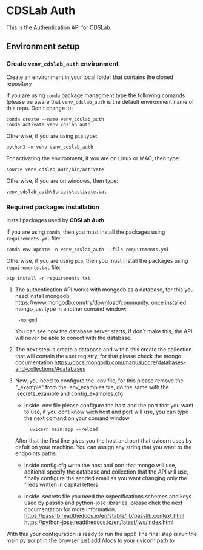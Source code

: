 # CDSLab Auth

This is the Authentication API for CDSLab.

## Environment setup

### Create `venv_cdslab_auth` environment

Create an environment in your local folder that contains the cloned repository

If you are using `conda` package managment type the following comands (please
be aware that `venv_cdslab_auth` is the default environment name of this repo.
Don't change it):

```shell
conda create --name venv_cdslab_auth
conda activate venv_cdslab_auth
```

Otherwise, if you are using `pip` type:

```shell
python3 -m venv venv_cdslab_auth
```

For activating the environment, if you are on Linux or MAC, then type:

```shell
source venv_cdslab_auth/bin/activate
```

Otherwise, if you are on windows, then type:

```shell
venv_cdslab_auth\Scripts\activate.bat
```

### Required packages installation

Install packages used by **CDSLab Auth**

If you are using `conda`, then you must install the packages using
`requirements.yml` file:

```shell
conda env update -n venv_cdslab_auth --file requirements.yml
```

Otherwise, if you are using `pip`, then you must install the packages using 
`requirements.txt` file:

```shell
pip install -r requirements.txt
```


1. The authentication API works with mongodb as a database, for this you need install mongodb      https://www.mongodb.com/try/download/community. once installed mongo just type in another comand window:

        -mongod

    You can see how the database server starts, if don´t make this, the API will never be able to conect with the database.

2. The next step is create a database and within this create the collection that will contain the user registry, for that please check the mongo documentation https://docs.mongodb.com/manual/core/databases-and-collections/#databases

3. Now, you need to configure the .env file, for this please remove the "_example" from the .env_examples file, do the same with the .secrets_example and config_examples.cfg

    * Inside .env file please configure the host and the port that you want to use, if you dont know wich host and port will use, you can type the next comand on your comand window

            uvicorn main:app --reload
    
    After that the first line gives you the host and port that uvicorn uses by defult on your machine. You can assign any string that you want to the endpoints paths

    * Inside config.cfg write the host and port that mongo will use, aditional specify the database and collection that the API will use, finally configure the sended email as you want changing only the fileds written in capital letters

    * Inside .secrets file you need the sepecifications schemes and keys used by passlib and python-jose libraries, please chek the next documentation for more information.
    https://passlib.readthedocs.io/en/stable/lib/passlib.context.html
    https://python-jose.readthedocs.io/en/latest/jws/index.html

With this your configuration is ready to run the app!!
The final step is run the main.py script in the browser just add /docs to your uvicorn path to 
    
